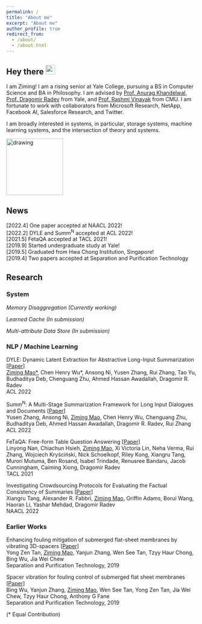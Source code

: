 ```yaml
---
permalink: /
title: "About me"
excerpt: "About me"
author_profile: true
redirect_from: 
  - /about/
  - /about.html
---
```


## Hey there <img src="https://media.giphy.com/media/hvRJCLFzcasrR4ia7z/giphy.gif" width="25px">
I am Ziming! I am a rising senior at Yale College, pursuing a BS in Computer Science and BA in Philosophy. I am advised by [Prof. Anurag Khandelwal](https://www.anuragkhandelwal.com/), [Prof. Dragomir Radev](http://www.cs.yale.edu/homes/radev/) from Yale, and [Prof. Rashmi Vinayak](http://www.cs.cmu.edu/~rvinayak/) from CMU. I am fortunate to work with collaborators from Microsoft Research, NetApp, Facebook AI, Salesforce Research, and Twitter.

I am broadly interested in systems, in particular, storage systems, machine learning systems, and the intersection of theory and systems.


<img src="https://i.pinimg.com/originals/e4/26/70/e426702edf874b181aced1e2fa5c6cde.gif" alt="drawing" width="150"/>

## News

\[2022.4\] One paper accepted at NAACL 2022!\
\[2022.2\] DYLE and Summ<sup>N</sup> accepted at ACL 2022!\
\[2021.5\] FetaQA accepted at TACL 2021!\
\[2019.9\] Started undergraduate study at Yale!\
\[2019.5\] Graduated from Hwa Chong Institution, Singapore!\
\[2019.4\] Two papers accepted at Separation and Purification Technology
## Research
### System

*Memory Disaggregation (Currently working)*

*Learned Cache (In submission)*

*Multi-attribute Data Store (In submission)*

### NLP / Machine Learning

DYLE: Dynamic Latent Extraction for Abstractive Long-Input Summarization [[Paper](https://arxiv.org/abs/2110.08168)]\
<ins>Ziming Mao\*</ins>, Chen Henry Wu\*, Ansong Ni, Yusen Zhang, Rui Zhang, Tao Yu, Budhaditya Deb, Chenguang Zhu, Ahmed Hassan Awadallah, Dragomir R. Radev\
ACL 2022

Summ<sup>N</sup>: A Multi-Stage Summarization Framework for Long Input Dialogues and Documents [[Paper](https://arxiv.org/abs/2110.10150)]\
Yusen Zhang, Ansong Ni, <ins>Ziming Mao</ins>, Chen Henry Wu, Chenguang Zhu, Budhaditya Deb, Ahmed Hassan Awadallah, Dragomir R. Radev, Rui Zhang\
ACL 2022

FeTaQA: Free-form Table Question Answering [[Paper](https://direct.mit.edu/tacl/article/doi/10.1162/tacl_a_00446/109273/FeTaQA-Free-form-Table-Question-Answering)]\
Linyong Nan, Chiachun Hsieh, <ins>Ziming Mao</ins>, Xi Victoria Lin, Neha Verma, Rui Zhang, Wojciech Kryściński, Nick Schoelkopf, Riley Kong, Xiangru Tang, Murori Mutuma, Ben Rosand, Isabel Trindade, Renusree Bandaru, Jacob Cunningham, Caiming Xiong, Dragomir Radev\
TACL 2021

Investigating Crowdsourcing Protocols for Evaluating the Factual Consistency of Summaries [[Paper](https://arxiv.org/abs/2109.09195)]\
Xiangru Tang, Alexander R. Fabbri, <ins>Ziming Mao</ins>, Griffin Adams, Borui Wang, Haoran Li, Yashar Mehdad, Dragomir Radev\
NAACL 2022

### Earlier Works
Enhancing fouling mitigation of submerged flat-sheet membranes by vibrating 3D-spacers [[Paper](https://www.sciencedirect.com/science/article/pii/S1383586618333240)]\
Yong Zen Tan, <ins>Ziming Mao</ins>, Yanjun Zhang, Wen See Tan, Tzyy Haur Chong, Bing Wu, Jia Wei Chew\
Separation and Purification Technology, 2019 

Spacer vibration for fouling control of submerged flat sheet membranes [[Paper](https://www.sciencedirect.com/science/article/pii/S1383586618319968)]\
Bing Wu, Yanjun Zhang, <ins>Ziming Mao</ins>, Wen See Tan, Yong Zen Tan, Jia Wei Chew, Tzyy Haur Chong, Anthony G Fane\
Separation and Purification Technology, 2019 

(\* Equal Contribution) 